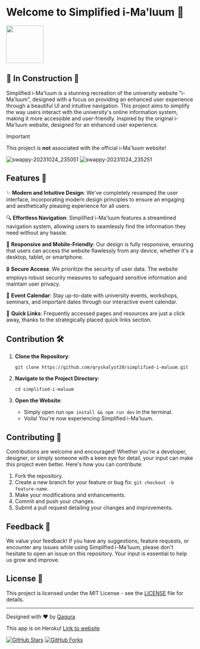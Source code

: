 # Welcome to Simplified i-Ma'luum 🌟

<img src="https://github.com/qryskalyst20/simplified-imaluum/assets/65181897/2ad4fedc-1018-4779-b94a-5aae6f2944a3" width=100 />

## 🚧 **In Construction** 🚧

Simplified i-Ma'luum is a stunning recreation of the university website "i-Ma'luum", designed with a focus on providing an enhanced user experience through a beautiful UI and intuitive navigation. This project aims to simplify the way users interact with the university's online information system, making it more accessible and user-friendly. Inspired by the original i-Ma'luum website, designed for an enhanced user experience.

> [!IMPORTANT]
> This project is **not** associated with the official i-Ma'luum website!

![swappy-20231024_235051](https://github.com/qryskalyst20/simplified-imaluum/assets/65181897/98cc8548-b75b-47ca-93eb-cc12c547e284)
![swappy-20231024_235251](https://github.com/qryskalyst20/simplified-imaluum/assets/65181897/33ee032f-d23c-4665-8671-77dbf5408def)


## Features 🚀

✨ **Modern and Intuitive Design**: We've completely revamped the user interface, incorporating modern design principles to ensure an engaging and aesthetically pleasing experience for all users.

🔍 **Effortless Navigation**: Simplified i-Ma'luum features a streamlined navigation system, allowing users to seamlessly find the information they need without any hassle.

📱 **Responsive and Mobile-Friendly**: Our design is fully responsive, ensuring that users can access the website flawlessly from any device, whether it's a desktop, tablet, or smartphone.

🔒 **Secure Access**: We prioritize the security of user data. The website employs robust security measures to safeguard sensitive information and maintain user privacy.

📅 **Event Calendar**: Stay up-to-date with university events, workshops, seminars, and important dates through our interactive event calendar.

📄 **Quick Links**: Frequently accessed pages and resources are just a click away, thanks to the strategically placed quick links section.

## Contribution 🛠️

1. **Clone the Repository**:

   ```
   git clone https://github.com/qryskalyst20/simplified-i-maluum.git
   ```

2. **Navigate to the Project Directory**:

   ```
   cd simplified-i-maluum
   ```

3. **Open the Website**:
   - Simply open run `npm install && npm run dev` in the terminal.
   - Voila! You're now experiencing Simplified i-Ma'luum.

## Contributing 👥

Contributions are welcome and encouraged! Whether you're a developer, designer, or simply someone with a keen eye for detail, your input can make this project even better. Here's how you can contribute:

1. Fork the repository.
2. Create a new branch for your feature or bug fix: `git checkout -b feature-name`.
3. Make your modifications and enhancements.
4. Commit and push your changes.
5. Submit a pull request detailing your changes and improvements.

## Feedback 💬

We value your feedback! If you have any suggestions, feature requests, or encounter any issues while using Simplified i-Ma'luum, please don't hesitate to open an issue on this repository. Your input is essential to help us grow and improve.

## License 📜

This project is licensed under the MIT License - see the [LICENSE](LICENSE) file for details.

---

Designed with ❤️ by [Qagura](https://q4gura.vercel.app) <!-- Replace with your actual website URL -->

This app is on Heroku! [Link to website](https://simple-imaluum-20b408afaba6.herokuapp.com/)

[![GitHub Stars](https://img.shields.io/github/stars/qryskalyst20/simplified-imaluum.svg)](https://github.com/your-username/simplified-i-maluum/stargazers)
[![GitHub Forks](https://img.shields.io/github/forks/qryskalyst20/simplified-imaluum.svg)](https://github.com/your-username/simplified-i-maluum/network/members)
